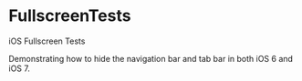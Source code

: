 FullscreenTests
===============

iOS Fullscreen Tests

Demonstrating how to hide the navigation bar and tab bar in both iOS 6 and iOS 7.
